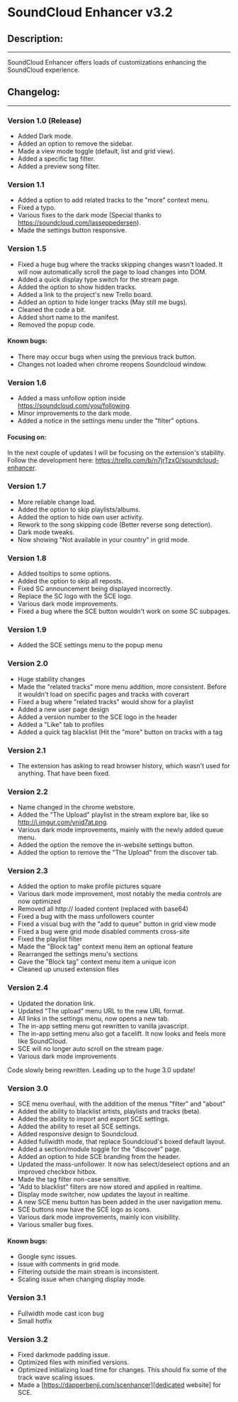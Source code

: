 # SoundCloud Enhancer v3.2 #

## Description: ##
----------------------------------------
SoundCloud Enhancer offers loads of customizations enhancing the SoundCloud experience.

## Changelog: ##
----------------------------------------
### Version 1.0 (Release) ###
- Added Dark mode.
- Added an option to remove the sidebar.
- Made a view mode toggle (default, list and grid view).
- Added a specific tag filter.
- Added a preview song filter.

### Version 1.1 ###
- Added a option to add related tracks to the "more" context menu.
- Fixed a typo.
- Various fixes to the dark mode (Special thanks to https://soundcloud.com/lasseppedersen).
- Made the settings button responsive.

### Version 1.5 ###
- Fixed a huge bug where the tracks skipping changes wasn't loaded. It will now automatically scroll the page to load changes into DOM.
- Added a quick display type switch for the stream page.
- Added the option to show hidden tracks.
- Added a link to the project's new Trello board.
- Added an option to hide longer tracks (May still me bugs).
- Cleaned the code a bit.
- Added short name to the manifest.
- Removed the popup code.

#### Known bugs: ####
- There may occur bugs when using the previous track button.
- Changes not loaded when chrome reopens Soundcloud window.

### Version 1.6 ###
- Added a mass unfollow option inside https://soundcloud.com/you/following.
- Minor improvements to the dark mode.
- Added a notice in the settings menu under the "filter" options.

#### Focusing on: ####
In the next couple of updates I will be focusing on the extension's stability.
Follow the development here: https://trello.com/b/n7jrTzxO/soundcloud-enhancer.

### Version 1.7 ###
- More reliable change load.
- Added the option to skip playlists/albums.
- Added the option to hide own user activity.
- Rework to the song skipping code (Better reverse song detection).
- Dark mode tweaks.
- Now showing "Not available in your country" in grid mode.

### Version 1.8 ###
- Added tooltips to some options.
- Added the option to skip all reposts.
- Fixed SC announcement being displayed incorrectly.
- Replace the SC logo with the SCE logo.
- Various dark mode improvements.
- Fixed a bug where the SCE button wouldn't work on some SC subpages.

### Version 1.9 ###
- Added the SCE settings menu to the popup menu

### Version 2.0 ###
- Huge stability changes
- Made the "related tracks" more menu addition, more consistent. Before it wouldn't load on specific pages and tracks with coverart
- Fixed a bug where "related tracks" would show for a playlist
- Added a new user page design
- Added a version number to the SCE logo in the header
- Added a "Like" tab to profiles
- Added a quick tag blacklist (Hit the "more" button on tracks with a tag

### Version 2.1 ###
- The extension has asking to read browser history, which wasn't used for anything. That have been fixed.

### Version 2.2 ###
- Name changed in the chrome webstore.
- Added the "The Upload" playlist in the stream explore bar, like so http://i.imgur.com/ynid7at.png.
- Various dark mode improvements, mainly with the newly added queue menu.
- Added the option the remove the in-website settings button.
- Added the option to remove the "The Upload" from the discover tab.

### Version 2.3 ###
- Added the option to make profile pictures square
- Various dark mode improvement, most notably the media controls are now optimized
- Removed all http:// loaded content (replaced with base64)
- Fixed a bug with the mass unfollowers counter
- Fixed a visual bug with the "add to queue" button in grid view mode
- Fixed a bug were grid mode disabled comments cross-site
- Fixed the playlist filter
- Made the "Block tag" context menu item an optional feature
- Rearranged the settings menu's sections
- Gave the "Block tag" context menu item a unique icon
- Cleaned up unused extension files

### Version 2.4 ###
- Updated the donation link.
- Updated "The upload" menu URL to the new URL format.
- All links in the settings menu, now opens a new tab.
- The in-app setting menu got rewritten to vanilla javascript.
- The in-app setting menu also got a facelift. It now looks and feels more like SoundCloud.
- SCE will no longer auto scroll on the stream page.
- Various dark mode improvements

Code slowly being rewritten. Leading up to the huge 3.0 update!

### Version 3.0 ###
- SCE menu overhaul, with the addition of the menus "filter" and "about"
- Added the ability to blacklist artists, playlists and tracks (beta).
- Added the ability to import and export SCE settings.
- Added the ability to reset all SCE settings.
- Added responsive design to Soundcloud.
- Added fullwidth mode, that replace Soundcloud's boxed default layout.
- Added a section/module toggle for the "discover" page.
- Added an option to hide SCE branding from the header.
- Updated the mass-unfollower. It now has select/deselect options and an improved checkbox hitbox.
- Made the tag filter non-case sensitive.
- "Add to blacklist" filters are now stored and applied in realtime.
- Display mode switcher, now updates the layout in realtime.
- A new SCE menu button has been added in the user navigation menu.
- SCE buttons now have the SCE logo as icons.
- Various dark mode improvements, mainly icon visibility.
- Various smaller bug fixes.

#### Known bugs: ####
- Google sync issues.
- Issue with comments in grid mode.
- Filtering outside the main stream is inconsistent.
- Scaling issue when changing display mode.

### Version 3.1 ###
- Fullwidth mode cast icon bug
- Small hotfix

### Version 3.2 ###
- Fixed darkmode padding issue.
- Optimized files with minified versions.
- Optimized initializing load time for changes. This should fix some of the track wave scaling issues.
- Made a [https://dapperbenji.com/scenhancer][dedicated website] for SCE.

